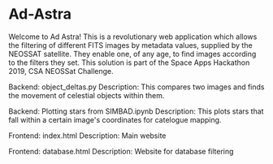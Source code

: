 # Ad-Astra

Welcome to Ad Astra! This is a revolutionary web application which allows the filtering of different FITS images by metadata values, supplied by the NEOSSAT satellite. They enable one, of any age, to find images according to the filters they set. This solution is part of the Space Apps Hackathon 2019, CSA NEOSSat Challenge. 

Backend: object_deltas.py
Description: This compares two images and finds the movement of celestial objects within them.

Backend: Plotting stars from SIMBAD.ipynb
Description: This plots stars that fall within a certain image's coordinates for catelogue mapping.

Frontend: index.html
Description: Main website 

Frontend: database.html
Description: Website for database filtering
